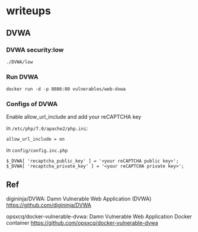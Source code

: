 # writeups

## DVWA

### DVWA security:low
```
./DVWA/low
```

### Run DVWA

```
docker run -d -p 8086:80 vulnerables/web-dvwa
```
### Configs of DVWA

Enable allow_url_include and add your reCAPTCHA key 

in `/etc/php/7.0/apache2/php.ini`:
```
allow_url_include = on
```

in `config/config.inc.php`
```
$_DVWA[ 'recaptcha_public_key' ] = '<your reCAPTCHA public key>';
$_DVWA[ 'recaptcha_private_key' ] = '<your reCAPTCHA private key>';
```

## Ref

digininja/DVWA: Damn Vulnerable Web Application (DVWA)
https://github.com/digininja/DVWA

opsxcq/docker-vulnerable-dvwa: Damn Vulnerable Web Application Docker container
https://github.com/opsxcq/docker-vulnerable-dvwa
